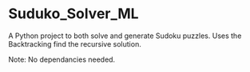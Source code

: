 # Suduko_Solver_ML

A Python project to both solve and generate Sudoku puzzles. Uses the Backtracking find the recursive solution. 

Note: No dependancies needed.
